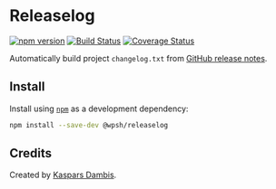 # Releaselog

[![npm version](https://img.shields.io/npm/v/@wpsh/releaselog.svg)](https://www.npmjs.com/package/@wpsh/releaselog)
[![Build Status](https://travis-ci.com/wpsh/releaselog.svg?branch=master)](https://travis-ci.com/wpsh/releaselog)
[![Coverage Status](https://coveralls.io/repos/github/wpsh/releaselog/badge.svg?branch=master)](https://coveralls.io/github/wpsh/releaselog?branch=master)

Automatically build project `changelog.txt` from [GitHub release notes](https://help.github.com/en/articles/creating-releases).


## Install

Install using [`npm`](https://www.npmjs.com) as a development dependency:

```bash
npm install --save-dev @wpsh/releaselog
```


## Credits

Created by [Kaspars Dambis](https://kaspars.net).
